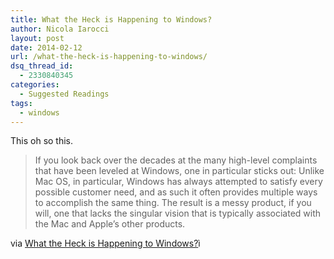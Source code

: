 ```yaml
---
title: What the Heck is Happening to Windows?
author: Nicola Iarocci
layout: post
date: 2014-02-12
url: /what-the-heck-is-happening-to-windows/
dsq_thread_id:
  - 2330840345
categories:
  - Suggested Readings
tags:
  - windows
---
```

This oh so this.

> If you look back over the decades at the many high-level complaints that have been leveled at Windows, one in particular sticks out: Unlike Mac OS, in particular, Windows has always attempted to satisfy every possible customer need, and as such it often provides multiple ways to accomplish the same thing. The result is a messy product, if you will, one that lacks the singular vision that is typically associated with the Mac and Apple&#8217;s other products.

via [What the Heck is Happening to Windows?][1]ì

 [1]: http://winsupersite.com/windows-8/what-heck-happening-windows
